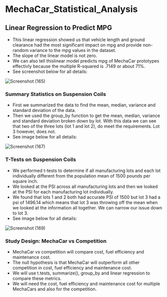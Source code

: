# MechaCar_Statistical_Analysis
## Linear Regression to Predict MPG
- This linear regression showed us that vehicle length and ground clearance had the most significant impact on mpg and provide non-random variance to the mpg values in the dataset. 
- The slope of the linear model is not zero.
- We can also tell thislinear model predicts mpg of MechaCar prototypes effectivly because the multiple R-squared is .7149 or about 71%.
- See screenshot below for all details:

![Screenshot (165)](https://user-images.githubusercontent.com/86331828/143964626-4917efc1-3461-4a0f-997d-1e9f9df11a9a.png)

### Summary Statistics on Suspension Coils
- First we summarized the data to find the mean, median, variance and standard deviation of the data. 
- Then we used the group_by function to get the mean, median, variance and standard deviation broken down by lot. With this data we can see that   two of the three lots (lot 1 and lot 2), do meet the requirements. Lot 3 however, does not. 
- See image below for all details: 

![Screenshot (167)](https://user-images.githubusercontent.com/86331828/143982101-ca5a49e2-7297-49a3-b0be-f7cfdda9f766.png)

### T-Tests on Suspension Coils
- We performed t-tests to determine if all manufacturing lots and each lot individually different from the population mean of 1500 pounds per square inch. 
- We looked at the PSI across all manufacturing lots and then we looked at the PSI for each manufacturing lot individually. 
- We found that lots 1 and 2 both had accurate PSI of 1500 but lot 3 had a psi of 1496.14 which means that lot 3 was throwing off the mean when we looked at the information all together. We can narrow our issue down to lot 3.
- See image below for all details:

![Screenshot (169)](https://user-images.githubusercontent.com/86331828/143982908-6b87e123-58d9-4334-b51e-43bc42d8bcde.png)

### Study Design: MechaCar vs Competition
- MechaCar vs competition will compare cost, fuel efficiency and maintenance cost. 
- The null hypothesis is that MechaCar will outperform all other competition in cost, fuel efficiency and maintenance cost.
- We will use t.tests, summarize(), group_by and linear regression to compare these metrics.
- We will need the cost, fuel efficiency and maintenance cost for multiple MechaCars and also for the competition. 

